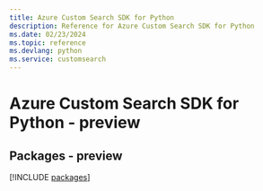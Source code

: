 ```yaml
---
title: Azure Custom Search SDK for Python
description: Reference for Azure Custom Search SDK for Python
ms.date: 02/23/2024
ms.topic: reference
ms.devlang: python
ms.service: customsearch
---
```

# Azure Custom Search SDK for Python - preview
## Packages - preview
[!INCLUDE [packages](custom-search-index.md)]